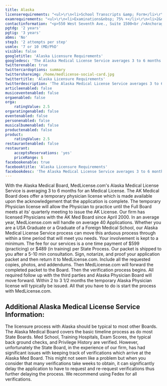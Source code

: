 ```yaml
---
title: Alaska
licenserequirements: "<ul>\r\n<li>School Transcripts &amp; Form</li>\r\n<li>Internship/Residency/Fellowship Forms</li>\r\n<li>All State Licenses (past/present)</li>\r\n<li>Examination Scores</li>\r\n<li>Privilege Hospitals - 5 years prior to the application</li>\r\n<li>DEA</li>\r\n<li>AMA or AOA Profile</li>\r\n<li>FSMB Board Action Report</li>\r\n<li>ECFMG (if an International Graduate)</li>\r\n</ul>"
examrequirements: "<ul>\r\n<li>Examinations&nbsp; 75% +</li>\r\n<li>2&nbsp;attempt limit per Step -&nbsp;USMLE</li>\r\n<li>10 total attempts- USMLE</li>\r\n<li>7 year limit-USMLE&nbsp;(10 years for MD/PhD)</li>\r\n<li>2&nbsp;year PGY for USA Grads</li>\r\n<li>3&nbsp;years PGY for Non-USA Grads</li>\r\n<li>State Exam Accepted if Pre-1975</li>\r\n<li>No 10 year Rule - No SPEX Requirement</li>\r\n</ul>"
contactinformation: "<p>550 West Seventh Ave., Suite 1500<br />Anchorage, AK 99501<br />Phone:(907) 269-8163<br />Fax:(907) 269-8196</p>\r\n<p><a href=\"https://www.commerce.alaska.gov/web/cbpl/ProfessionalLicensing/StateMedicalBoard.aspx\">www.commerce.state.ak.us</a></p>"
pgtdg: '2 years'
pgtig: '3 years'
abms: 'No'
step3: '2 attempts per step'
usmle: '7 or 10 (MD/PhD'
visible: false
googletitle: 'Alaska Licensure Requirements'
googledesc: 'The Alaska Medical License Service averages 3 to 6 months for a Medical License and offers a temporary physician license, made available upon the acknowledgement that the application is complete, which will allow the Physician to practice until the Full Board meets to issue the AK License.'
twitterenable: true
twittercardoptions: summary
twittershareimg: /home/medlicense-social-card.jpg
twittertitle: 'Alaska Licensure Requirements'
twitterdescription: 'The Alaska Medical License Service averages 3 to 6 months for a Medical License and offers a temporary physician license, made available upon the acknowledgement that the application is complete, which will allow the Physician to practice until the Full Board meets to issue the AK License.'
articleenabled: false
musiceventenabled: false
orgaenabled: false
orga:
    ratingValue: 2.5
orgaratingenabled: false
eventenabled: false
personenabled: false
musicalbumenabled: false
productenabled: false
product:
    ratingValue: 2.5
restaurantenabled: false
restaurant:
    acceptsReservations: 'yes'
    priceRange: $
facebookenable: true
facebooktitle: 'Alaska Licensure Requirements'
facebookdesc: 'The Alaska Medical License Service averages 3 to 6 months for a Medical License and offers a temporary physician license, made available upon the acknowledgement that the application is complete, which will allow the Physician to practice until the Full Board meets to issue the AK License.'
---
```


<p>With the Alaska Medical Board, MedLicense.com's Alaska Medical License Service is averaging 3 to 6 months for an Medical License. The AK Medical Board does offer a temporary physician license which is made available upon the acknowledgement that the application is complete. The temporary Physician license will allow the Physician to practice until the Full Board meets at its' quarterly meeting to issue the AK License. Our firm has licensed Physicians with the AK Med Board since April 2000. In an average year, MedLicense.com will handle on average 40 Applications. Whether you are a USA Graduate or a Graduate of a Foreign Medical School, our Alaska Medical License Service process can move this arduous process through within a time period that will meet you needs. Your involvement is kept to a minimum. The fee for our services is a one time payment of $599 (practicing) or $489 (in training) per State Process. Our packet is shipped to you after a 5-10 min consultation. Sign, notarize, and proof your application packet and then return it to MedLicense.com. Include all the requested copies, photos, and addendums. Then MedLicense.com will forward the completed packet to the Board. Then the verification process begins. All required follow up with the third parties and Alaska Physician Board will move forward. Within 2 to 3 1/2 months the temporary Alaska Physician license will typically be issued. All that you have to do is start the process with MedLicense.com.</p>
<h2 id="mcetoc_1cdps82gf0">Additional Alaska Medical License Service Information:</h2>
<p>The licensure process with Alaska should be typical to most other Boards. The Alaska Medical Board covers the basic timeline process as do most State Boards. Med School, Training Hospitals, Exam Scores, the typical back ground checks, and Privilege History are verified. However, unfortunately the State Board, in the experience of our firm, has had significant issues with keeping track of verifications which arrive at the Alaska Med Board. This might not seem like a problem but when you consider that many verifications take weeks to obtain, it can significantly delay the application to have to request and re-request verifications thus further delaying the process. We recommend using Fedex for all verifications.</p>